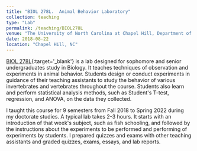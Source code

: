 ```yaml
---
title: "BIOL 278L.  Animal Behavior Laboratory"
collection: teaching
type: "Lab"
permalink: /teaching/BIOL278L
venue: "The University of North Carolina at Chapel Hill, Department of Biology"
date: 2018-08-22
location: "Chapel Hill, NC"
---
```


[BIOL 278L](https://catalog.unc.edu/courses/biol/){:target='_blank'} is a lab designed for sophomore and senior undergraduates study in Biology. It teaches techniques of observation and experiments in animal behavior. Students design or conduct experiments in guidance of their teaching assistants to study the behavior of various invertebrates and vertebrates throughout the course. Students also learn and perform statistical analysis methods, such as Student's T-test, regression, and ANOVA, on the data they collected. 

I taught this course for 9 semesters from Fall 2018 to Spring 2022 during my doctorate studies. A typical lab takes 2-3 hours. It starts with an introduction of that week's subject, such as fish schooling, and followed by the instructions about the experiments to be performed and performing of experiments by students. I prepared quizzes and exams with other teaching assistants and graded quizzes, exams, essays, and lab reports.
